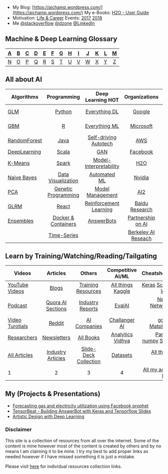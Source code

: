  - My Blog: [https://aichamp.wordpress.com/](https://aichamp.wordpress.com/)  My e-Books: [H2O - User Guide](https://github.com/Avkash/mldl/blob/master/code/h2o_ug_index.md)
 - Motivation: [Life & Career](https://github.com/Avkash/mldl/blob/master/pages/motivational.md)  Events: [2017](https://github.com/Avkash/mldl/blob/master/dllibs/master_events.md) [2018](https://github.com/Avkash/mldl/blob/master/dllibs/master_events.md)
 - Me [@stackoverflow](https://stackoverflow.com/users/1325423/avkashchauhan)  [@dzone](https://dzone.com/users/1425729/Avkash.html)  [@LinkedIn](https://www.linkedin.com/in/avkashchauhan/)

## Machine & Deep Learning Glossary ##
|[A](https://github.com/Avkash/mldl/blob/master/glossary/def_a.md)|[B](https://github.com/Avkash/mldl/blob/master/glossary/def_b.md)|[C](https://github.com/Avkash/mldl/blob/master/glossary/def_c.md)|[D](https://github.com/Avkash/mldl/blob/master/glossary/def_d.md)|[E](https://github.com/Avkash/mldl/blob/master/glossary/def_e.md)|[F](https://github.com/Avkash/mldl/blob/master/glossary/def_f.md)|[G](https://github.com/Avkash/mldl/blob/master/glossary/def_g.md)|[H](https://github.com/Avkash/mldl/blob/master/glossary/def_h.md)|[I](https://github.com/Avkash/mldl/blob/master/glossary/def_i.md)|[J](https://github.com/Avkash/mldl/blob/master/glossary/def_j.md)|[K](https://github.com/Avkash/mldl/blob/master/glossary/def_k.md)|[L](https://github.com/Avkash/mldl/blob/master/glossary/def_l.md)|[M](https://github.com/Avkash/mldl/blob/master/glossary/def_m.md)|
|:-:|:-:|:-:|:-:|:-:|:-:|:-:|:-:|:-:|:-:|:-:|:-:|:-:|
|[N](https://github.com/Avkash/mldl/blob/master/glossary/def_n.md)|[O](https://github.com/Avkash/mldl/blob/master/glossary/def_o.md)|[P](https://github.com/Avkash/mldl/blob/master/glossary/def_p.md)|[Q](https://github.com/Avkash/mldl/blob/master/glossary/def_q.md)|[R](https://github.com/Avkash/mldl/blob/master/glossary/def_r.md)|[S](https://github.com/Avkash/mldl/blob/master/glossary/def_s.md)|[T](https://github.com/Avkash/mldl/blob/master/glossary/def_t.md)|[U](https://github.com/Avkash/mldl/blob/master/glossary/def_u.md)|[V](https://github.com/Avkash/mldl/blob/master/glossary/def_v.md)|[W](https://github.com/Avkash/mldl/blob/master/glossary/def_w.md)|[X](https://github.com/Avkash/mldl/blob/master/glossary/def_x.md)|[Y](https://github.com/Avkash/mldl/blob/master/glossary/def_y.md)|[Z](https://github.com/Avkash/mldl/blob/master/glossary/def_z.md)|


## All about AI ##
| Algorithms    |     Programming    |  Deep Learning HOT  |    Organizations    |   Burning HOT AI     |
| ------------- |:------------------:|:-------------------:|:-------------------:| -------------------:|
|[GLM](https://github.com/Avkash/mldl/blob/master/algos/algo_glm.md)    |[Python](https://github.com/Avkash/mldl/blob/master/pages/master_python.md)  |[Everything DL](https://github.com/Avkash/mldl/blob/master/master_dl.md)    |[Google](https://github.com/Avkash/mldl/blob/master/orgs/google/README.md)   | [Github - Top10](https://github.com/search?o=desc&q=Machine+Learning&s=stars&type=Repositories&utf8=%E2%9C%93)  |
|[GBM](https://github.com/Avkash/mldl/blob/master/algos/algo_gbm.md)    | [R](https://github.com/Avkash/mldl/blob/master/dllibs/master_r.md)   |[Everything ML](https://github.com/Avkash/mldl/blob/master/master_ml.md)   |[Microsoft](https://github.com/Avkash/mldl/blob/master/orgs/microsoft/README.md)   |[KDNuggets- Top10](http://www.kdnuggets.com/2015/12/top-10-machine-learning-github.html)  |
|[RandomForest](https://github.com/Avkash/mldl/blob/master/algos/algo_drf.md)    |[Java](https://github.com/Avkash/mldl/blob/master/dllibs/master_java.md)  |[Self-driving Autotech](https://github.com/Avkash/mldl/blob/master/driverless/README.md)   |[AWS](https://github.com/Avkash/mldl/blob/master/orgs/aws/README.md)   |[Awesome Deeplearning](https://github.com/ChristosChristofidis/awesome-deep-learning)  |
|[DeepLearning](https://github.com/Avkash/mldl/blob/master/algos/algo_dl.md)    |[Scala](https://github.com/Avkash/mldl/blob/master/pages/master_scala.md)  |[GAN](https://github.com/Avkash/mldl/blob/master/pages/mater_gan.md)   |[Facebook](https://github.com/Avkash/mldl/blob/master/orgs/facebook/README.md)   |[Dive Into ML](https://github.com/hangtwenty/dive-into-machine-learning) |
|[K-Means](https://github.com/Avkash/mldl/blob/master/algos/algo_kmeans.md)    |[Spark](https://github.com/Avkash/mldl/blob/master/pages/master_spark.md)   |[Model-Interpretability](https://github.com/Avkash/mldl/blob/master/ml_interpretability.md)   |[H2O](https://github.com/Avkash/mldl/blob/master/orgs/h2o/README.md)   |[MLAlgorithms](https://github.com/rushter/MLAlgorithms/tree/master/examples)   |
|[Naive Bayes](https://github.com/Avkash/mldl/blob/master/algos/algo_nb.md)    |[Data Visualization](https://github.com/Avkash/mldl/blob/master/pages/master_datavis.md)  |[Automated ML](https://github.com/Avkash/mldl/blob/master/master_automl.md)   |[Nvidia](https://github.com/Avkash/mldl/blob/master/orgs/nvidia/README.md)   | [ML for SE/DEV](https://github.com/ZuzooVn/machine-learning-for-software-engineers)   |
|[PCA](https://github.com/Avkash/mldl/blob/master/algos/algo_pca.md)    |[Genetic Programming](https://github.com/Avkash/mldl/blob/master/dllibs/master_ga.md)   |[Model Management](https://github.com/Avkash/mldl/blob/master/pages/master_model_mgmt.md)   |[AI2](http://allenai.org/)   |[ML from Scratch](https://github.com/eriklindernoren/ML-From-Scratch) |
|[GLRM](https://github.com/Avkash/mldl/blob/master/algos/algo_glrm.md)    |[React](https://github.com/Avkash/mldl/blob/master/pages/react_css.md)  |[Reinforcement Learning](https://github.com/Avkash/mldl/blob/master/pages/rl_all.md)   |[Baidu Research](http://research.baidu.com/)   |[Cheatsheet - AI](https://github.com/kailashahirwar/cheatsheets-ai)|
|[Ensembles](https://github.com/Avkash/mldl/blob/master/algos/algo_ensembles.md)    | [Docker & Containers](https://github.com/Avkash/mldl/blob/master/pages/containers_all.md) |[AnswerBots](https://github.com/Avkash/mldl/blob/master/pages/master_answerbot.md)   |[Partnership on AI](https://www.partnershiponai.org/)   |   |
|   |[Time-Series](https://github.com/Avkash/mldl/blob/master/dllibs/timeseries.md)|   | [Berkeley AI Reseach](http://bair.berkeley.edu/blog/)  |   |


## Learn by Training/Watching/Reading/Tailgating ##

| Videos        | Articles           |        Others       |  Competitive AI/ML  |      Cheatsheets    |
| ------------- |:------------------:|:-------------------:|:-------------------:| -------------------:|
| [YouTube Videos](https://github.com/Avkash/mldl/blob/master/dllibs/master_videos.md) | [Blogs](https://github.com/Avkash/mldl/blob/master/dllibs/master_blogs.md)          | [Training Resources](https://github.com/Avkash/mldl/blob/master/pages/master_training.md) | [All things Kaggle](https://github.com/Avkash/mldl/blob/master/kaggle/master_kaggle.md) | [Keras](https://github.com/Avkash/mldl/blob/master/pages/refcards-keras.md) [Scikit-learn](https://github.com/Avkash/mldl/blob/master/pages/refcards-scikit-learn.md) |
| [Podcast](https://github.com/Avkash/mldl/blob/master/dllibs/master_videos.md)        | [Quora AI Sections](https://github.com/Avkash/mldl/blob/master/dllibs/master_blogs.md) | [Industry Reports](https://github.com/Avkash/mldl/blob/master/pages/industry_reports.md) |[EvalAI](https://evalai.cloudcv.org/)  | [Neural Networks Zoo](https://github.com/Avkash/mldl/blob/master/pages/refcards-nn-zoo.md) |
| [Video Turotials](https://github.com/Avkash/mldl/blob/master/dllibs/master_videos.md)| [Reddit](https://github.com/Avkash/mldl/blob/master/dllibs/master_blogs.md)   | [AI Companies](https://github.com/Avkash/mldl/blob/master/dllibs/enterprise_ai.md) |[Challanger AI](https://challenger.ai/?lan=en)   | [ggplot](https://github.com/Avkash/mldl/blob/master/pages/refcards-ggplot.md)  [Matplotlib](https://github.com/Avkash/mldl/blob/master/pages/refcards-matplotlib.md)  |
| [Researchers](https://github.com/Avkash/mldl/blob/master/dllibs/master_personals.md) | [Newsletters](https://github.com/Avkash/mldl/blob/master/dllibs/master_blogs.md)  | [All Books](https://github.com/Avkash/mldl/blob/master/pages/docs/books/README.md) |[Analytics Vidhya](https://www.analyticsvidhya.com/) |  [Pandas](https://github.com/Avkash/mldl/blob/master/pages/refcards-pandas.md) [numpy](https://github.com/Avkash/mldl/blob/master/pages/refcards-numpy.md) [Scipy](https://github.com/Avkash/mldl/blob/master/pages/refcards-scipy.md) 
|[All Articles](https://github.com/Avkash/mldl/blob/master/pages/all_articles.md)|[Industry Articles](https://github.com/Avkash/mldl/blob/master/pages/docs/articles/README.md)|[Slide-Deck Collection](https://github.com/Avkash/mldl/blob/master/pages/docs/slidedecks/README.md)|[Datasets](https://github.com/Avkash/mldl/blob/master/pages/master_datasets.md)|[All things NLP](https://github.com/Avkash/mldl/blob/master/dllibs/master_nlp.md)|
| 1|2 |3 |4 |[All my active links](https://github.com/Avkash/mldl/blob/master/pages/activelinks.md)|

## My (Projects & Presentations) ##
 - [Forecasting gas and electricity utilization using Facebook prophet](https://github.com/Avkash/mldl/blob/master/pages/forecasting-prophet.md)
 - [TensorBeat - Building AnswerBot with Keras and Tensorflow Slides](https://github.com/Avkash/mldl/tree/master/tensorbeat-answerbot)
 - [Artistic Design with Deep Learning](https://github.com/Avkash/mldl/blob/master/pages/master_art.md)
     
### Disclaimer ###
This site is a collection of resources from all over the internet. Some of the content is mine however most of the content is created by others and by no means I am claiming it to be mine. I try my best to add proper links as needed however if I have missed something it is just a mistake. 

Please visit [here](https://github.com/Avkash/mldl/blob/master/pages/individual-res.md) for individual resources collection links. 
  
  
